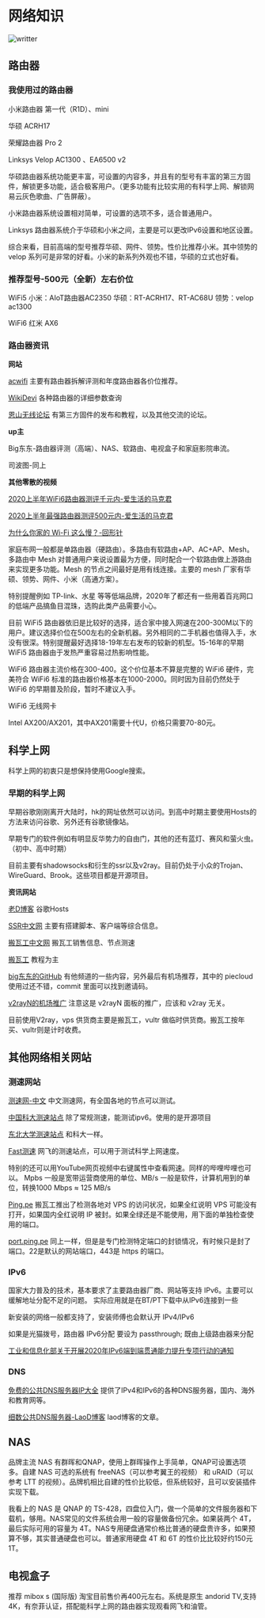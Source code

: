 # 网络知识
![writter](https://img.shields.io/badge/%E4%BD%9C%E8%80%85-zwiss%20cai-brightgreen)

## 路由器

### 我使用过的路由器

小米路由器 第一代（R1D）、mini

华硕 ACRH17

荣耀路由器 Pro 2

Linksys Velop AC1300 、EA6500 v2

华硕路由器系统功能更丰富，可设置的内容多，并且有的型号有丰富的第三方固件，解锁更多功能，适合极客用户。（更多功能有比较实用的有科学上网、解锁网易云灰色歌曲、广告屏蔽）。

小米路由器系统设置相对简单，可设置的选项不多，适合普通用户。

Linksys 路由器系统介于华硕和小米之间，主要是可以更改IPv6设置和地区设置。

综合来看，目前高端的型号推荐华硕、网件、领势。性价比推荐小米。其中领势的 velop 系列可是非常的好看。小米的新系列外观也不错，华硕的立式也好看。

### 推荐型号-500元（全新）左右价位
WiFi5
小米：AIoT路由器AC2350
华硕：RT-ACRH17、RT-AC68U
领势：velop ac1300

WiFi6
红米 AX6

### 路由器资讯

**网站**

[acwifi](https://acwifi.net/) 主要有路由器拆解评测和年度路由器各价位推荐。

[WikiDevi](https://deviwiki.com/wiki/Main_Page) 各种路由器的详细参数查询

[恩山无线论坛](https://www.right.com.cn/forum/portal.php) 有第三方固件的发布和教程，以及其他交流的论坛。

**up主**

Big东东-路由器评测（高端）、NAS、软路由、电视盒子和家庭影院串流。

司波图-同上

**其他零散的视频**

[2020上半年WiFi6路由器测评千元内-爱生活的马克君](https://www.bilibili.com/video/BV1ua4y1Y78x/)

[2020上半年最强路由器测评500元内-爱生活的马克君](https://www.bilibili.com/video/BV1pC4y1x7kD)

[为什么你家的 Wi-Fi 这么慢？-回形针](https://www.bilibili.com/video/BV1k7411g7uo)

家庭布网一般都是单路由器（硬路由）。多路由有软路由+AP、AC+AP、Mesh。多路由中 Mesh 对普通用户来说设置最为方便，同时配合一个软路由做上游路由来实现更多功能。Mesh 的节点之间最好是用有线连接。主要的 mesh 厂家有华硕、领势、网件、小米（高通方案）。

特别提醒例如 TP-link、水星 等等低端品牌，2020年了都还有一些用着百兆网口的低端产品搞鱼目混珠，选购此类产品需要小心。

目前 WiFi5 路由器依旧是比较好的选择，适合家中接入网速在200-300M以下的用户。建议选择价位在500左右的全新机器。另外相同的二手机器也值得入手，水没有很深。特别提醒最好选择18-19年左右发布的较新的机型。15-16年的早期 WiFi5 路由器由于发热严重容易过热影响性能。

WiFi6 路由器主流价格在300-400。这个价位基本不算是完整的 WiFi6 硬件，完美符合 WiFi6 标准的路由器价格基本在1000-2000。同时因为目前仍然处于 WiFi6 的早期普及阶段，暂时不建议入手。

WiFi6 无线网卡

Intel AX200/AX201，其中AX201需要十代U，价格只需要70-80元。

## 科学上网

科学上网的初衷只是想保持使用Google搜索。

### 早期的科学上网

早期谷歌刚刚离开大陆时，hk的网址依然可以访问。到高中时期主要使用Hosts的方法来访问谷歌、另外还有谷歌镜像站。

早期专门的软件例如有明显反华势力的自由门，其他的还有蓝灯、赛风和萤火虫。（初中、高中时期）

目前主要有shadowsocks和衍生的ssr以及v2ray。目前仍处于小众的Trojan、WireGuard、Brook。这些项目都是开源项目。

**资讯网站**

[老D博客](https://laod.cn/) 谷歌Hosts

[SSR中文网](https://ssr.tools/) 主要有搭建脚本、客户端等综合信息。

[搬瓦工中文网](https://bwg.net/) 搬瓦工销售信息、节点测速

[搬瓦工](https://www.bandwagonhost.net/) 教程为主

[big东东的GitHub](https://github.com/bigdongdongCLUB/welcome) 有他频道的一些内容，另外最后有机场推荐，其中的 piecloud 使用过还不错，commit 里面可以找到邀请码。

[v2rayN的机场推广](https://9.234456.xyz/abc.html?t=637332569315524157) 注意这是 v2rayN 面板的推广，应该和 v2ray 无关。

目前使用V2ray，vps 供货商主要是搬瓦工，vultr 做临时供货商。搬瓦工按年买、vultr则是计时收费。

## 其他网络相关网站
### 测速网站
[测速网-中文](https://www.speedtest.cn/) 中文测速网，有全国各地的节点可以测试。

[中国科大测速站点](http://test6.ustc.edu.cn/) 除了常规测速，能测试ipv6。使用的是开源项目

[东北大学测速站点](http://speed.neu6.edu.cn/) 和科大一样。

[Fast测速](https://fast.com/) 网飞的测速站点，可以用于测试科学上网速度。

特别的还可以用YouTube网页视频中右键属性中查看网速。同样的哔哩哔哩也可以。
Mpbs 一般是宽带运营商使用的单位、MB/s 一般是软件，计算机用到的单位，转换1000 Mbps ≈ 125 MB/s

[Ping.pe](http://ping.pe/) 搬瓦工推出了检测各地对 VPS 的访问状况，如果全红说明 VPS 可能没有打开，如果国内全红说明 IP 被封。如果全绿还是不能使用，用下面的单独检查使用的端口。

[port.ping.pe](http://port.ping.pe/) 同上一样，但是是专门检测特定端口的封锁情况，有时候只是封了端口。22是默认的网站端口，443是 https 的端口。


### IPv6
国家大力普及的技术，基本要求了主要路由器厂商、网站等支持 IPv6。主要可以缓解地址分配不足的问题。
实际应用就是在BT/PT下载中从IPv6连接到一些

新安装的网络一般都支持了，安装师傅也会默认开 IPv4/IPv6

如果是光猫拨号，路由器 IPv6分配 要设为 passthrough; 既由上级路由器来分配

[工业和信息化部关于开展2020年IPv6端到端贯通能力提升专项行动的通知](http://www.miit.gov.cn/n1146295/n1652858/n1652930/n3757020/c7830841/content.html)


### DNS
[免费的公共DNS服务器IP大全](https://dns.icoa.cn/) 提供了IPv4和IPv6的各种DNS服务器，国内、海外和教育网等。

[细数公共DNS服务器-LaoD博客](https://laod.cn/dns/public-dns.html) laod博客的文章。

## NAS
品牌主流 NAS 有群晖和QNAP，使用上群晖操作上手简单，QNAP可设置选项多。自建 NAS 可选的系统有 freeNAS（可以参考翼王的视频） 和 uRAID（可以参考 LTT 的视频）。品牌机相比自建的性价比较低，但系统较好，且可以安装插件实现下载。

我看上的 NAS 是 QNAP 的 TS-428，四盘位入门，做一个简单的文件服务器和下载机，够用。NAS常见的文件系统会用一般的容量做备份冗余。如果装两个 4T，最后实际可用的容量为 4T。NAS专用硬盘通常价格比普通的硬盘贵许多，如果预算不够，其实普通硬盘也可以。普通家用硬盘 4T 和 6T 的性价比比较好约150元1T。

## 电视盒子
推荐 mibox s (国际版) 淘宝目前售价再400元左右。系统是原生 andorid TV,支持 4K，有奈菲认证，搭配能科学上网的路由器实现观看网飞和油管。



